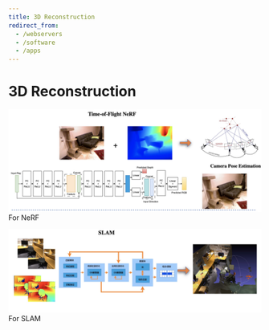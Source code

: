 ```yaml
---
title: 3D Reconstruction
redirect_from:
  - /webservers
  - /software
  - /apps
---
```


# <i class="fas fa-tools"></i> 3D Reconstruction

![NeRF](/images/projects/NeRF.jpg)
For NeRF


![SLAM](/images/projects/SLAM.jpg)
For SLAM


<!-- section break -->

